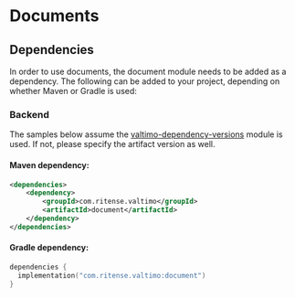 # Documents

## Dependencies

In order to use documents, the document module needs to be added as a dependency. The
following can be added to your project, depending on whether Maven or Gradle is used:

### Backend
The samples below assume the [valtimo-dependency-versions](valtimo-dependency-versions.md) module is used.
If not, please specify the artifact version as well.

#### Maven dependency:
```xml
<dependencies>
    <dependency>
        <groupId>com.ritense.valtimo</groupId>
        <artifactId>document</artifactId>
    </dependency>
</dependencies>
```

#### Gradle dependency:
```kotlin
dependencies {
  implementation("com.ritense.valtimo:document")
}
```


